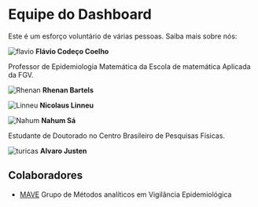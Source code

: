# Equipe do Dashboard
Este é um esforço voluntário de várias pessoas. Saiba mais sobre nós:

![flavio](https://www.gravatar.com/avatar/a9a76b717433d7c5cc5977c7025b2cee) 
 **Flávio Codeço Coelho**
 
Professor de Epidemiologia Matemática da Escola de matemática Aplicada da FGV.

![Rhenan](https://www.gravatar.com/avatar/)
**Rhenan Bartels** 


![Linneu](https://www.gravatar.com/avatar/)
**Nicolaus Linneu** 

![Nahum](https://s.gravatar.com/avatar/67b5ec10d65881513332fb437c8b7bf9)
**Nahum Sá** 

Estudante de Doutorado no Centro Brasileiro de Pesquisas Físicas.

![turicas](https://www.gravatar.com/avatar/2139983a9baaabded6905b2970a036cb)
**Alvaro Justen**

## Colaboradores

* [MAVE](https://covid-19.procc.fiocruz.br) Grupo de Métodos analíticos em Vigilância Epidemiológica

